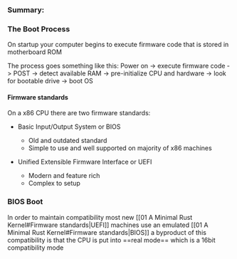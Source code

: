 ### Summary:

### The Boot Process
On startup your computer begins to execute firmware code that is stored in motherboard ROM

The process goes something like this:
Power on -> execute firmware code
                -> POST -> detect available RAM -> pre-initialize CPU and hardware -> look for bootable drive -> boot OS

#### Firmware standards
On a x86 CPU there are two firmware standards:
- Basic Input/Output System or BIOS
	- Old and outdated standard
	- Simple to use and well supported on majority of x86 machines

- Unified Extensible Firmware Interface or UEFI
	- Modern and feature rich
	- Complex to setup


### BIOS Boot
In order to maintain compatibility most new [[01 A Minimal Rust Kernel#Firmware standards|UEFI]] machines use an emulated [[01 A Minimal Rust Kernel#Firmware standards|BIOS]] a byproduct of this compatibility is that the CPU is put into ==real mode== which is a 16bit compatibility mode


